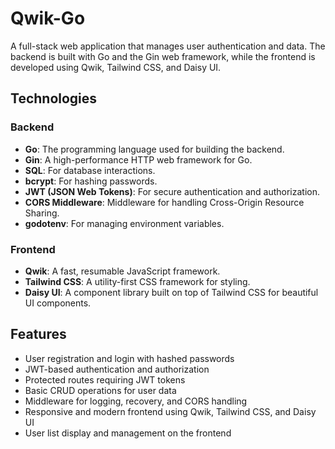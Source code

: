 # Qwik-Go

A full-stack web application that manages user authentication and data. The backend is built with Go and the Gin web framework, while the frontend is developed using Qwik, Tailwind CSS, and Daisy UI.

## Technologies

### Backend
- **Go**: The programming language used for building the backend.
- **Gin**: A high-performance HTTP web framework for Go.
- **SQL**: For database interactions.
- **bcrypt**: For hashing passwords.
- **JWT (JSON Web Tokens)**: For secure authentication and authorization.
- **CORS Middleware**: Middleware for handling Cross-Origin Resource Sharing.
- **godotenv**: For managing environment variables.

### Frontend
- **Qwik**: A fast, resumable JavaScript framework.
- **Tailwind CSS**: A utility-first CSS framework for styling.
- **Daisy UI**: A component library built on top of Tailwind CSS for beautiful UI components.

## Features

- User registration and login with hashed passwords
- JWT-based authentication and authorization
- Protected routes requiring JWT tokens
- Basic CRUD operations for user data
- Middleware for logging, recovery, and CORS handling
- Responsive and modern frontend using Qwik, Tailwind CSS, and Daisy UI
- User list display and management on the frontend
